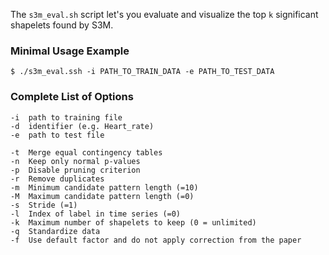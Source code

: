 The `s3m_eval.sh` script let's you evaluate and visualize the top `k` significant shapelets found by S3M. 

### Minimal Usage Example
    $ ./s3m_eval.ssh -i PATH_TO_TRAIN_DATA -e PATH_TO_TEST_DATA
    
### Complete List of Options
    -i  path to training file
    -d  identifier (e.g. Heart_rate)
    -e  path to test file

    -t  Merge equal contingency tables
    -n  Keep only normal p-values
    -p  Disable pruning criterion
    -r  Remove duplicates
    -m  Minimum candidate pattern length (=10)
    -M  Maximum candidate pattern length (=0)
    -s  Stride (=1)
    -l  Index of label in time series (=0)
    -k  Maximum number of shapelets to keep (0 = unlimited)
    -q  Standardize data
    -f  Use default factor and do not apply correction from the paper

